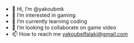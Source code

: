 - 👋 Hi, I’m @yakoubmk
- 👀 I’m interested in gaming
- 🌱 I’m currently learning coding
- 💞️ I’m looking to collaborate on game video
- 📫 How to reach me yakoubelfalaki@gmail.com

<!---
yakoubmk/yakoubmk is a ✨ special ✨ repository because its `README.md` (this file) appears on your GitHub profile.
You can click the Preview link to take a look at your changes.
--->
